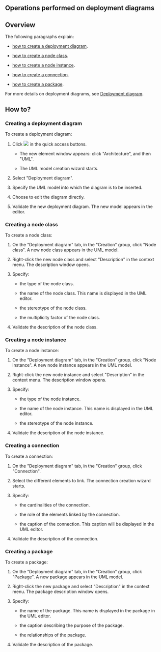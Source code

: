 


## Operations performed on deployment diagrams 
			



<a name="NOTE1"></a>
<a name="NOTE1_1"></a>


## Overview
<a name="overview_ELTTEXTE000216"></a>
The following paragraphs explain:

- [how to create a deployment diagram](#NOTE2_1).

- [how to create a node class](#NOTE2_2).

- [how to create a node instance](#NOTE2_3).

- [how to create a connection](#NOTE2_4).

- [how to create a package](#NOTE2_5).




For more details on deployment diagrams, see [Deployment diagram](../Editeurs/2035019.md).

<a name="NOTE2"></a>
<a name="NOTE2_1"></a>


## How to?
<a name="how_ELTTEXTE000240"></a>


### Creating a deployment diagram
<a name="creating_deployment_diagram_ELTPARAGRAPHE000039"></a>

To create a deployment diagram: 

1. Click ![](https://doc.pcsoft.fr/en-US/images/image.awp?langid=3&name=ico_nouveau.gif)
 in the quick access buttons. 

	- The new element window appears: click "Architecture", and then "UML".

	- The UML model creation wizard starts.




2. Select "Deployment diagram".

3. Specify the UML model into which the diagram is to be inserted.

4. Choose to edit the diagram directly.

5. Validate the new deployment diagram. The new model appears in the editor.



<a name="NOTE2_2"></a>


### Creating a node class
<a name="creating_node_class_ELTPARAGRAPHE000061"></a>

To create a node class: 

1. On the "Deployment diagram" tab, in the "Creation" group, click "Node class". A new node class appears in the UML model.

2. Right-click the new node class and select "Description" in the context menu. The description window opens.

3. Specify:

	- the type of the node class.

	- the name of the node class. This name is displayed in the UML editor.

	- the stereotype of the node class.

	- the multiplicity factor of the node class.




4. Validate the description of the node class.



<a name="NOTE2_3"></a>


### Creating a node instance
<a name="creating_node_instance_ELTPARAGRAPHE000090"></a>

To create a node instance: 

1. On the "Deployment diagram" tab, in the "Creation" group, click "Node instance". A new node instance appears in the UML model.

2. Right-click the new node instance and select "Description" in the context menu. The description window opens.

3. Specify:

	- the type of the node instance.

	- the name of the node instance. This name is displayed in the UML editor.

	- the stereotype of the node instance.




4. Validate the description of the node instance.



<a name="NOTE2_4"></a>


### Creating a connection
<a name="creating_connection_ELTPARAGRAPHE000118"></a>

To create a connection:

1. On the "Deployment diagram" tab, in the "Creation" group, click "Connection".

2. Select the different elements to link. The connection creation wizard starts.

3. Specify:

	- the cardinalities of the connection.

	- the role of the elements linked by the connection.

	- the caption of the connection. This caption will be displayed in the UML editor.




4. Validate the description of the connection.



<a name="NOTE2_5"></a>


### Creating a package
<a name="creating_package_ELTPARAGRAPHE000146"></a>

To create a package: 

1. On the "Deployment diagram" tab, in the "Creation" group, click "Package". A new package appears in the UML model.

2. Right-click the new package and select "Description" in the context menu. The package description window opens.

3. Specify:

	- the name of the package. This name is displayed in the package in the UML editor.

	- the caption describing the purpose of the package.

	- the relationships of the package.




4. Validate the description of the package.





